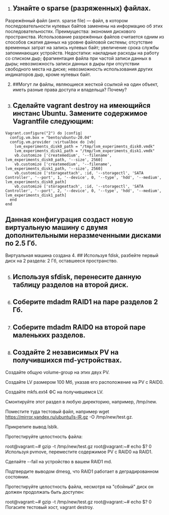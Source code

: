 1. ## Узнайте о sparse (разряженных) файлах.
Разрежённый файл (англ. sparse file) — файл, в котором последовательности нулевых байтов заменены на информацию об этих последовательностях.
Преимущества:
экономия дискового пространства. Использование разрежённых файлов считается одним из способов сжатия данных на уровне файловой системы;
отсутствие временных затрат на запись нулевых байт;
увеличение срока службы запоминающих устройств.
Недостатки:
накладные расходы на работу со списком дыр;
фрагментация файла при частой записи данных в дыры;
невозможность записи данных в дыры при отсутствии свободного места на диске;
невозможность использования других индикаторов дыр, кроме нулевых байт.

2. ##Могут ли файлы, являющиеся жесткой ссылкой на один объект, иметь разные права доступа и владельца? Почему?


3. ## Сделайте vagrant destroy на имеющийся инстанс Ubuntu. Замените содержимое Vagrantfile следующим:
```
Vagrant.configure("2") do |config|
  config.vm.box = "bento/ubuntu-20.04"
  config.vm.provider :virtualbox do |vb|
    lvm_experiments_disk0_path = "/tmp/lvm_experiments_disk0.vmdk"
    lvm_experiments_disk1_path = "/tmp/lvm_experiments_disk1.vmdk"
    vb.customize ['createmedium', '--filename', lvm_experiments_disk0_path, '--size', 2560]
    vb.customize ['createmedium', '--filename', lvm_experiments_disk1_path, '--size', 2560]
    vb.customize ['storageattach', :id, '--storagectl', 'SATA Controller', '--port', 1, '--device', 0, '--type', 'hdd', '--medium', lvm_experiments_disk0_path]
    vb.customize ['storageattach', :id, '--storagectl', 'SATA Controller', '--port', 2, '--device', 0, '--type', 'hdd', '--medium', lvm_experiments_disk1_path]
  end
end
```
## Данная конфигурация создаст новую виртуальную машину с двумя дополнительными неразмеченными дисками по 2.5 Гб.
Виртуальная машина создана
4. ## Используя fdisk, разбейте первый диск на 2 раздела: 2 Гб, оставшееся пространство.

5. ## Используя sfdisk, перенесите данную таблицу разделов на второй диск.

6. ## Соберите mdadm RAID1 на паре разделов 2 Гб.

7. ## Соберите mdadm RAID0 на второй паре маленьких разделов.

8. ## Создайте 2 независимых PV на получившихся md-устройствах.

Создайте общую volume-group на этих двух PV.

Создайте LV размером 100 Мб, указав его расположение на PV с RAID0.

Создайте mkfs.ext4 ФС на получившемся LV.

Смонтируйте этот раздел в любую директорию, например, /tmp/new.

Поместите туда тестовый файл, например wget https://mirror.yandex.ru/ubuntu/ls-lR.gz -O /tmp/new/test.gz.

Прикрепите вывод lsblk.

Протестируйте целостность файла:

root@vagrant:~# gzip -t /tmp/new/test.gz
root@vagrant:~# echo $?
0
Используя pvmove, переместите содержимое PV с RAID0 на RAID1.

Сделайте --fail на устройство в вашем RAID1 md.

Подтвердите выводом dmesg, что RAID1 работает в деградированном состоянии.

Протестируйте целостность файла, несмотря на "сбойный" диск он должен продолжать быть доступен:

root@vagrant:~# gzip -t /tmp/new/test.gz
root@vagrant:~# echo $?
0
Погасите тестовый хост, vagrant destroy.
